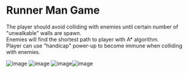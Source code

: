 
# Runner Man Game 
The player should avoid colliding with enemies until certain number of "unwalkable" walls are spawn.  
Enemies will find the shortest path to player with A* algorithm.  
Player can use "handicap" power-up to become immune when colliding with enemies.

![image](https://user-images.githubusercontent.com/33726233/128603517-c5ab1229-d756-41e8-91e1-8b09612a5d31.png)
![image](https://user-images.githubusercontent.com/33726233/128603616-de75e0ad-3f7f-43b2-8a4d-f2c9e1b56680.png)
![image](https://user-images.githubusercontent.com/33726233/128603657-6e7e2fcb-454a-4bc8-981b-29ef783ccab5.png)![image](https://user-images.githubusercontent.com/33726233/128603681-deb6935c-9078-4a63-96bf-5512fa3f528c.png)
